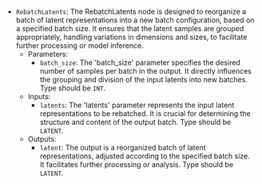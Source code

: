 - `RebatchLatents`: The RebatchLatents node is designed to reorganize a batch of latent representations into a new batch configuration, based on a specified batch size. It ensures that the latent samples are grouped appropriately, handling variations in dimensions and sizes, to facilitate further processing or model inference.
    - Parameters:
        - `batch_size`: The 'batch_size' parameter specifies the desired number of samples per batch in the output. It directly influences the grouping and division of the input latents into new batches. Type should be `INT`.
    - Inputs:
        - `latents`: The 'latents' parameter represents the input latent representations to be rebatched. It is crucial for determining the structure and content of the output batch. Type should be `LATENT`.
    - Outputs:
        - `latent`: The output is a reorganized batch of latent representations, adjusted according to the specified batch size. It facilitates further processing or analysis. Type should be `LATENT`.
